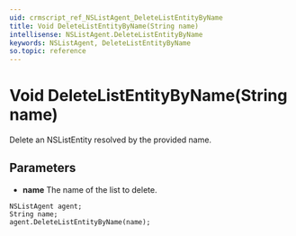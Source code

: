 ```yaml
---
uid: crmscript_ref_NSListAgent_DeleteListEntityByName
title: Void DeleteListEntityByName(String name)
intellisense: NSListAgent.DeleteListEntityByName
keywords: NSListAgent, DeleteListEntityByName
so.topic: reference
---
```


# Void DeleteListEntityByName(String name)

Delete an NSListEntity resolved by the provided name.

## Parameters

* **name** The name of the list to delete.

```crmscript
NSListAgent agent;
String name;
agent.DeleteListEntityByName(name);
```

